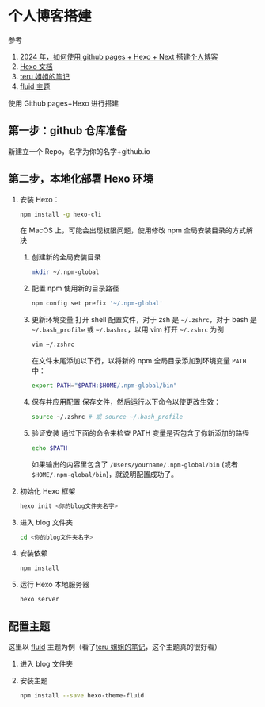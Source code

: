 # 个人博客搭建

参考

1. [2024 年，如何使用 github pages + Hexo + Next 搭建个人博客](https://mini-pi.github.io/2024/02/28/how-to-make-blog-wedsite/)
2. [Hexo 文档](https://hexo.io/zh-cn/docs/)
3. [teru 姐姐的笔记](https://teruteru.space/)
4. [fluid 主题](https://github.com/dcldyhb/dcldyhb.github.io)

使用 Github pages+Hexo 进行搭建

## 第一步：github 仓库准备

新建立一个 Repo，名字为你的名字+github.io

## 第二步，本地化部署 Hexo 环境

1.  安装 Hexo：

    ```bash
    npm install -g hexo-cli
    ```

    在 MacOS 上，可能会出现权限问题，使用修改 npm 全局安装目录的方式解决

    1. 创建新的全局安装目录

       ```bash
       mkdir ~/.npm-global
       ```

    2. 配置 npm 使用新的目录路径

       ```bash
       npm config set prefix '~/.npm-global'
       ```

    3. 更新环境变量
       打开 shell 配置文件，对于 zsh 是 `~/.zshrc`，对于 bash 是 `~/.bash_profile` 或 `~/.bashrc`，以用 vim 打开 `~/.zshrc` 为例

       ```bash
       vim ~/.zshrc
       ```

       在文件末尾添加以下行，以将新的 npm 全局目录添加到环境变量 `PATH` 中：

       ```bash
       export PATH="$PATH:$HOME/.npm-global/bin"
       ```

    4. 保存并应用配置
       保存文件，然后运行以下命令以使更改生效：

       ```bash
       source ~/.zshrc # 或 source ~/.bash_profile
       ```

    5. 验证安装
       通过下面的命令来检查 PATH 变量是否包含了你新添加的路径

       ```bash
       echo $PATH
       ```

       如果输出的内容里包含了 `/Users/yourname/.npm-global/bin` (或者 `$HOME/.npm-global/bin`)，就说明配置成功了。

2.  初始化 Hexo 框架

    ```bash
    hexo init <你的blog文件夹名字>
    ```

3.  进入 blog 文件夹

    ```bash
    cd <你的blog文件夹名字>
    ```

4.  安装依赖

    ```bash
    npm install
    ```

5.  运行 Hexo 本地服务器

    ```bash
    hexo server
    ```

## 配置主题

这里以 [fluid](https://github.com/fluid-dev/hexo-theme-fluid) 主题为例（看了[teru 姐姐的笔记](https://teruteru.space/)，这个主题真的很好看）

1. 进入 blog 文件夹
2. 安装主题

   ```bash
   npm install --save hexo-theme-fluid
   ```
